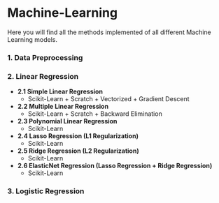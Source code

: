 # Machine-Learning
Here you will find all the methods implemented of all different Machine Learning models.
### 1. Data Preprocessing
### 2. Linear Regression
- **2.1 Simple Linear Regression**
  - Scikit-Learn + Scratch + Vectorized + Gradient Descent
- **2.2 Multiple Linear Regression**
  - Scikit-Learn + Scratch + Backward Elimination
- **2.3 Polynomial Linear Regression**
  - Scikit-Learn
- **2.4 Lasso Regression (L1 Regularization)**
  - Scikit-Learn
- **2.5 Ridge Regression (L2 Regularization)**
  - Scikit-Learn
- **2.6 ElasticNet Regression (Lasso Regression + Ridge Regression)**
  - Scikit-Learn
### 3. Logistic Regression
